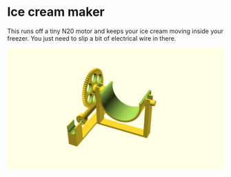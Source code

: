 # Ice cream maker

This runs off a tiny N20 motor and keeps your ice cream moving inside your
freezer. You just need to slip a bit of electrical wire in there.

![Generated display preview](render/display.png "Generated display preview")
